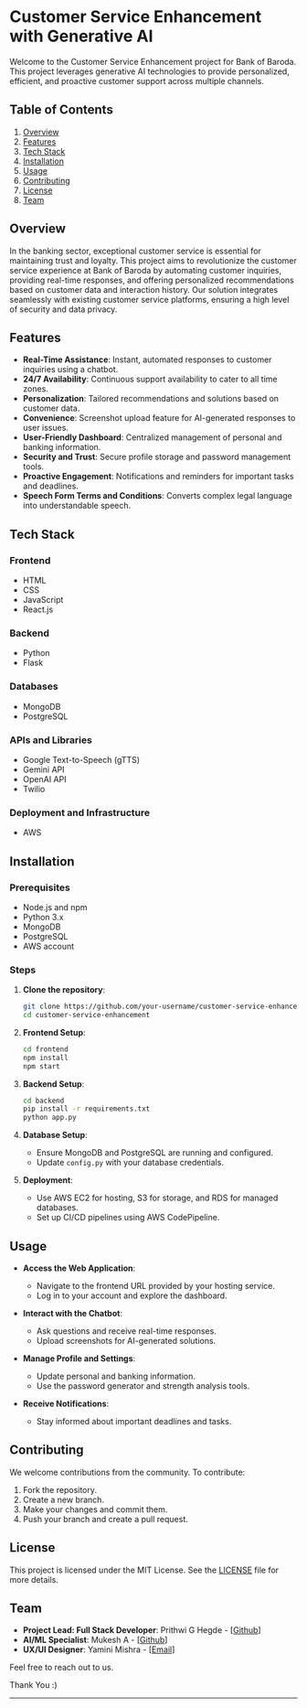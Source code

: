 # Customer Service Enhancement with Generative AI

Welcome to the Customer Service Enhancement project for Bank of Baroda. This project leverages generative AI technologies to provide personalized, efficient, and proactive customer support across multiple channels.

## Table of Contents
1. [Overview](#overview)
2. [Features](#features)
3. [Tech Stack](#tech-stack)
4. [Installation](#installation)
5. [Usage](#usage)
6. [Contributing](#contributing)
7. [License](#license)
8. [Team](#team)

## Overview
In the banking sector, exceptional customer service is essential for maintaining trust and loyalty. This project aims to revolutionize the customer service experience at Bank of Baroda by automating customer inquiries, providing real-time responses, and offering personalized recommendations based on customer data and interaction history. Our solution integrates seamlessly with existing customer service platforms, ensuring a high level of security and data privacy.

## Features
- **Real-Time Assistance**: Instant, automated responses to customer inquiries using a chatbot.
- **24/7 Availability**: Continuous support availability to cater to all time zones.
- **Personalization**: Tailored recommendations and solutions based on customer data.
- **Convenience**: Screenshot upload feature for AI-generated responses to user issues.
- **User-Friendly Dashboard**: Centralized management of personal and banking information.
- **Security and Trust**: Secure profile storage and password management tools.
- **Proactive Engagement**: Notifications and reminders for important tasks and deadlines.
- **Speech Form Terms and Conditions**: Converts complex legal language into understandable speech.

## Tech Stack
### Frontend
- HTML
- CSS
- JavaScript
- React.js

### Backend
- Python
- Flask

### Databases
- MongoDB
- PostgreSQL

### APIs and Libraries
- Google Text-to-Speech (gTTS)
- Gemini API
- OpenAI API
- Twilio

### Deployment and Infrastructure
- AWS

## Installation
### Prerequisites
- Node.js and npm
- Python 3.x
- MongoDB
- PostgreSQL
- AWS account

### Steps
1. **Clone the repository**:
    ```bash
    git clone https://github.com/your-username/customer-service-enhancement.git
    cd customer-service-enhancement
    ```

2. **Frontend Setup**:
    ```bash
    cd frontend
    npm install
    npm start
    ```

3. **Backend Setup**:
    ```bash
    cd backend
    pip install -r requirements.txt
    python app.py
    ```

4. **Database Setup**:
    - Ensure MongoDB and PostgreSQL are running and configured.
    - Update `config.py` with your database credentials.

5. **Deployment**:
    - Use AWS EC2 for hosting, S3 for storage, and RDS for managed databases.
    - Set up CI/CD pipelines using AWS CodePipeline.

## Usage
- **Access the Web Application**:
  - Navigate to the frontend URL provided by your hosting service.
  - Log in to your account and explore the dashboard.

- **Interact with the Chatbot**:
  - Ask questions and receive real-time responses.
  - Upload screenshots for AI-generated solutions.

- **Manage Profile and Settings**:
  - Update personal and banking information.
  - Use the password generator and strength analysis tools.

- **Receive Notifications**:
  - Stay informed about important deadlines and tasks.

## Contributing
We welcome contributions from the community. To contribute:
1. Fork the repository.
2. Create a new branch.
3. Make your changes and commit them.
4. Push your branch and create a pull request.

## License
This project is licensed under the MIT License. See the [LICENSE](LICENSE) file for more details.

## Team
- **Project Lead: Full Stack Developer**: Prithwi G Hegde - [[Github](https://github.com/Prithwi32)]
- **AI/ML Specialist**: Mukesh A - [[Github](https://github.com/MukeshAofficial)]
- **UX/UI Designer**: Yamini Mishra - [[Email](yamini25.official@gmail.com)]

Feel free to reach out to us.

Thank You :)

---

